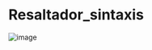 # Resaltador_sintaxis

![image](https://github.com/user-attachments/assets/a68d59e4-1995-445a-a1a6-48d7c545f91d)
